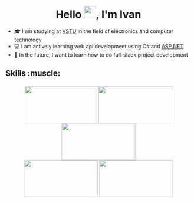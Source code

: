 <h1 align="center">Hello <img src="https://github.com/blackcater/blackcater/raw/main/images/Hi.gif" height="32"/>, I'm Ivan</h1>

* :mortar_board: I am studying at [VSTU](https://www.vstu.ru/) in the field of electronics and computer technology
* :computer: I am actively learning web api development using C# and [ASP.NET](https://dotnet.microsoft.com/en-us/apps/aspnet)
* :black_square_button: In the future, I want to learn how to do full-stack project development

<h2>Skills :muscle:</h2>
<h3 align="center"><img src="https://cdn.jsdelivr.net/gh/devicons/devicon/icons/csharp/csharp-plain.svg" width="200" height="100"/><img src="https://cdn.jsdelivr.net/gh/devicons/devicon/icons/dotnetcore/dotnetcore-original.svg" width="200" height="100"/><img src="https://cdn.jsdelivr.net/gh/devicons/devicon/icons/git/git-plain-wordmark.svg" width="200" height="100"/>
<br><img src="https://cdn.jsdelivr.net/gh/devicons/devicon/icons/postgresql/postgresql-plain-wordmark.svg" width="200" height="100"/>
<img src="https://cdn.jsdelivr.net/gh/devicons/devicon/icons/vscode/vscode-original-wordmark.svg" width="200" height="100"/>
</h3>


<!--
**Ivan-Kalyvan/Ivan-Kalyvan** is a ✨ _special_ ✨ repository because its `README.md` (this file) appears on your GitHub profile.

Here are some ideas to get you started:

- 🔭 I’m currently working on ...
- 🌱 I’m currently learning ...
- 👯 I’m looking to collaborate on ...
- 🤔 I’m looking for help with ...
- 💬 Ask me about ...
- 📫 How to reach me: ...
- 😄 Pronouns: ...
- ⚡ Fun fact: ...
-->
